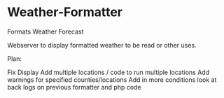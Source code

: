 # Weather-Formatter
Formats Weather Forecast

Webserver to display formatted weather to be read or other uses.  

Plan:

Fix Display
Add multiple locations / code to run multiple locations
Add warnings for specified counties/locations
Add in more conditions look at back logs on previous formatter and php code

 
